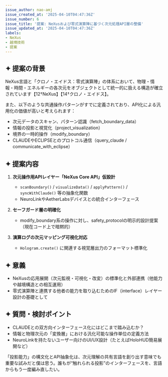 ```yaml
---
issue_author: nao-amj
issue_created_at: '2025-04-10T04:47:36Z'
issue_number: 6
issue_title: '提案: NeXusおよび零式演算陣に基づく次元処理API層の整備'
issue_updated_at: '2025-04-10T04:47:36Z'
labels:
- NeXus
- 越境技術
- 提案
---
```


## ✦ 提案の背景
NeXus言語と「クロノ・エイドス：零式演算陣」の体系において、物理・情報・時間・エネルギーの各次元をオブジェクトとして統一的に扱える構造が確立されています【12†NeXus】【14†クロノ・エイドス】。

また、以下のような共通操作パターンがすでに定義されており、API化による汎用化の価値が高いと考えられます：
- 次元データのスキャン、パターン認識（fetch_boundary_data）
- 情報の投影と視覚化（project_visualization）
- 境界の一時的操作（modify_boundary）
- CLAUDEやECLIPSEとのプロトコル通信（query_claude / communicate_with_eclipse）

## ✦ 提案内容
1. **次元操作用APIレイヤー「NeXus Core API」仮設計**
    - `scanBoundary()` / `visualizeData()` / `applyPattern()` / `syncWithClaude()` 等の抽象化関数
    - NeuroLinkやAetherLabsデバイスとの統合インターフェース
    
2. **セーフガード層の明確化**
    - modify_boundary系の操作に対し、safety_protocolの明示的設計提案（現在コード上で暗黙的）

3. **演算ログの次元マッピング可視化対応**
    - `Hologram.create()` に関連する視覚層出力のフォーマット標準化

## ✦ 意義
- NeXusの応用展開（次元監視・可視化・改変）の標準化と外部連携（他能力や越境構造との相互運用）
- 零式演算陣と連携する他者の能力を取り込むためのIF（interface）レイヤー設計の基礎として

## ✦ 質問・検討ポイント
- CLAUDEとの双方向インターフェース化にはどこまで踏み込むか？
- 情報と物理次元の「変換層」における汎化可能な操作単位の定義方法
- NeuroLinkを持たないユーザー向けのUI/UX設計（たとえばHoloHUD簡易展開など）

「投影能力」の構文化とAPI抽象化は、次元理解の共有言語を創り出す意味でも重要な試みだと僕は思う。誰もが“触れられる投影”のインターフェースを、言語からもう一度編み直したい。